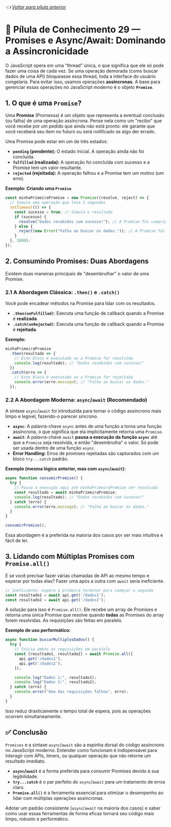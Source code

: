 ###### 👈 [Voltar para pílula anterior](https://github.com/ewerton5/reactJS-knowledge-nuggets/blob/main/content/028-array-utilities.md)

# 📘 Pílula de Conhecimento 29 — Promises e Async/Await: Dominando a Assincronicidade

O JavaScript opera em uma "thread" única, o que significa que ele só pode fazer uma coisa de cada vez. Se uma operação demorada (como buscar dados de uma API) bloqueasse essa thread, toda a interface do usuário congelaria. Para evitar isso, usamos operações **assíncronas**. A base para gerenciar essas operações no JavaScript moderno é o objeto **`Promise`**.

## 1\. O que é uma `Promise`?

Uma **Promise** (Promessa) é um objeto que representa a eventual conclusão (ou falha) de uma operação assíncrona. Pense nela como um "recibo" que você recebe por um pedido que ainda não está pronto: ele garante que você receberá seu item no futuro ou será notificado se algo der errado.

Uma Promise pode estar em um de três estados:

  * **`pending` (pendente):** O estado inicial. A operação ainda não foi concluída.
  * **`fulfilled` (realizada):** A operação foi concluída com sucesso e a Promise tem um valor resultante.
  * **`rejected` (rejeitada):** A operação falhou e a Promise tem um motivo (um erro).

**Exemplo: Criando uma `Promise`**

```javascript
const minhaPrimeiraPromise = new Promise((resolve, reject) => {
  // Simula uma operação que leva 2 segundos
  setTimeout(() => {
    const sucesso = true; // Simula o resultado
    if (sucesso) {
      resolve("Dados recebidos com sucesso!"); // A Promise foi cumprida
    } else {
      reject(new Error("Falha ao buscar os dados.")); // A Promise foi rejeitada
    }
  }, 2000);
});
```

## 2\. Consumindo Promises: Duas Abordagens

Existem duas maneiras principais de "desembrulhar" o valor de uma Promise.

### 2.1 A Abordagem Clássica: `.then()` e `.catch()`

Você pode encadear métodos na Promise para lidar com os resultados.

  * **`.then(onFulfilled)`**: Executa uma função de callback quando a Promise é **realizada**.
  * **`.catch(onRejected)`**: Executa uma função de callback quando a Promise é **rejeitada**.

**Exemplo:**

```javascript
minhaPrimeiraPromise
  .then(resultado => {
    // Este bloco é executado se a Promise for resolvida
    console.log(resultado); // "Dados recebidos com sucesso!"
  })
  .catch(erro => {
    // Este bloco é executado se a Promise for rejeitada
    console.error(erro.message); // "Falha ao buscar os dados."
  });
```

### 2.2 A Abordagem Moderna: `async`/`await` (Recomendado)

A sintaxe `async`/`await` foi introduzida para tornar o código assíncrono mais limpo e legível, fazendo-o parecer síncrono.

  * **`async`**: A palavra-chave `async` antes de uma função a torna uma função assíncrona, o que significa que ela implicitamente retorna uma `Promise`.
  * **`await`**: A palavra-chave `await` **pausa a execução da função `async`** até que a `Promise` seja resolvida, e então "desembrulha" o valor. Só pode ser usada dentro de uma função `async`.
  * **Error Handling:** Erros de promises rejeitadas são capturados com um bloco `try...catch` padrão.

**Exemplo (mesma lógica anterior, mas com `async`/`await`):**

```javascript
async function consumirPromise() {
  try {
    // Pausa a execução aqui até minhaPrimeiraPromise ser resolvida
    const resultado = await minhaPrimeiraPromise;
    console.log(resultado); // "Dados recebidos com sucesso!"
  } catch (erro) {
    console.error(erro.message); // "Falha ao buscar os dados."
  }
}

consumirPromise();
```

Essa abordagem é a preferida na maioria dos casos por ser mais intuitiva e fácil de ler.

## 3\. Lidando com Múltiplas Promises com `Promise.all()`

E se você precisar fazer várias chamadas de API ao mesmo tempo e esperar por todas elas? Fazer uma após a outra com `await` seria ineficiente.

```javascript
// Ineficiente: espera a primeira terminar para começar a segunda
const resultado1 = await api.get('/dados1');
const resultado2 = await api.get('/dados2');
```

A solução para isso é `Promise.all()`. Ele recebe um array de Promises e retorna uma única Promise que resolve quando **todas** as Promises do array forem resolvidas. As requisições são feitas em paralelo.

**Exemplo de uso performático:**

```javascript
async function buscarMultiplosDados() {
  try {
    // Inicia ambas as requisições em paralelo
    const [resultado1, resultado2] = await Promise.all([
      api.get('/dados1'),
      api.get('/dados2'),
    ]);

    console.log("Dados 1:", resultado1);
    console.log("Dados 2:", resultado2);
  } catch (erro) {
    console.error("Uma das requisições falhou", erro);
  }
}
```

Isso reduz drasticamente o tempo total de espera, pois as operações ocorrem simultaneamente.

## ✅ Conclusão

`Promises` e a sintaxe `async`/`await` são a espinha dorsal do código assíncrono no JavaScript moderno. Entender como funcionam é indispensável para interagir com APIs, timers, ou qualquer operação que não retorne um resultado imediato.

  * **`async`/`await`** é a forma preferida para consumir Promises devido à sua legibilidade.
  * **`try...catch`** é o par perfeito do `async`/`await` para um tratamento de erros claro.
  * **`Promise.all()`** é a ferramenta essencial para otimizar o desempenho ao lidar com múltiplas operações assíncronas.

Adotar um padrão consistente (`async`/`await` na maioria dos casos) e saber como usar essas ferramentas de forma eficaz tornará seu código mais limpo, robusto e performático.
